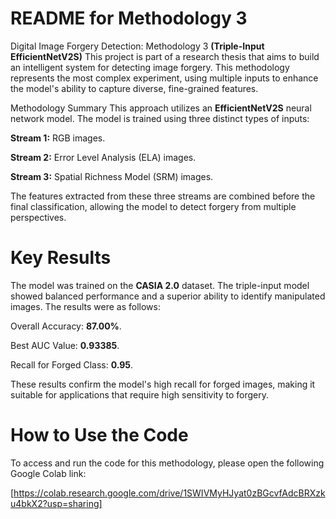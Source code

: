 # README for **Methodology 3**
Digital Image Forgery Detection: Methodology 3 **(Triple-Input EfficientNetV2S)**
This project is part of a research thesis that aims to build an intelligent system for detecting image forgery. This methodology represents the most complex experiment, using multiple inputs to enhance the model's ability to capture diverse, fine-grained features.

Methodology Summary
This approach utilizes an **EfficientNetV2S** neural network model. The model is trained using three distinct types of inputs:

**Stream 1:** RGB images.

**Stream 2:** Error Level Analysis (ELA) images.

**Stream 3:** Spatial Richness Model (SRM) images.

The features extracted from these three streams are combined before the final classification, allowing the model to detect forgery from multiple perspectives.

# Key Results
The model was trained on the **CASIA 2.0** dataset. The triple-input model showed balanced performance and a superior ability to identify manipulated images. The results were as follows:

Overall Accuracy: **87.00%**.

Best AUC Value: **0.93385**.

Recall for Forged Class: **0.95**.

These results confirm the model's high recall for forged images, making it suitable for applications that require high sensitivity to forgery.

# How to Use the Code
To access and run the code for this methodology, please open the following Google Colab link:

[https://colab.research.google.com/drive/1SWIVMyHJyat0zBGcvfAdcBRXzku4bkX2?usp=sharing]
